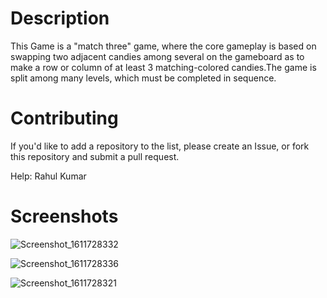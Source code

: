 # Description

This Game  is a "match three" game, where the core gameplay is based on swapping two adjacent candies among several on the gameboard as to make a row or column of at least 3 matching-colored candies.The game is split among many levels, which must be completed in sequence.

# Contributing

  If you'd like to add a repository to the list, please create an Issue, or fork this repository and submit a pull request.

  Help: Rahul Kumar

# Screenshots
![Screenshot_1611728332](https://user-images.githubusercontent.com/55308841/105951407-fb73dc80-6095-11eb-9403-25de591c1359.png)


![Screenshot_1611728336](https://user-images.githubusercontent.com/55308841/105951234-b8b20480-6095-11eb-9c80-df6015c0a006.png)



![Screenshot_1611728321](https://user-images.githubusercontent.com/55308841/105951408-fd3da000-6095-11eb-9254-9edaad376ad4.png)
